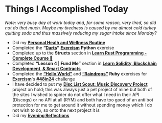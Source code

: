 # Things I Accomplished Today

_Note: very busy day at work today and, for some reason, very tired, so did not do that much. Maybe my tiredness is caused by me almost cold turkey quitting soda and thus massively reducing my sugar intake since Monday?_

- Did my **[Personal Healh and Wellness Routine](../../routines/personal-health-and-wellness-routine-2024-week-5.md)**
- Completed the **“[Darts](https://exercism.org/tracks/python/exercises/darts)”** **[Exercism](https://exercism.org)** **Python** exercise
- Completed up to the **Structs** section in **[Learn Rust Programming - Complete Course 🦀](https://www.youtube.com/watch?v=BpPEoZW5IiY)**
- Completed **“Lesson 4 | Fund Me”** section in **[Learn Solidity, Blockchain Development, & Smart Contracts](https://www.youtube.com/watch?v=umepbfKp5rI)**
- Completed the **[“Hello World”](https://exercism.org/tracks/ruby/exercises/hello-world)** and **[“Raindrops”](https://exercism.org/tracks/ruby/exercises/raindrops)** **Ruby** exercises for **[Exercism](https://exercism.org)**'s **[#48in24](https://exercism.org/challenges/48in24)** challenge
- I have decided to put my **[Disc List Scout: Music Discovery Project](https://github.com/evorhard/Disc-List-Scout--Music-Discovery)** project on hold; this was always just a pet project of mine but both of the sites I wished to spider do not offer what I need in their API (Discogs) or no API at all (RYM) and both have too good of an anti bot protection for me to get around it without spending money which I do not wish to do, so onto the next project it is
- Did my **[Evening Reflections](../../routines/evening-reflections.md)**
